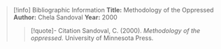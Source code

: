 >[!info] Bibliographic Information
>**Title:** Methodology of the Oppressed
>**Author:** Chela Sandoval
>**Year:** 2000
>>[!quote]- Citation
>>Sandoval, C. (2000). *Methodology of the oppressed.* University of Minnesota Press.
